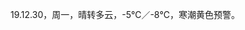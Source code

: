 <link href="../../css/style.css" rel="stylesheet" type="text/css" />

<span class="fzzy">19.12.30，周一，晴转多云，-5℃／-8℃，寒潮黄色预警。

<div class="p">

